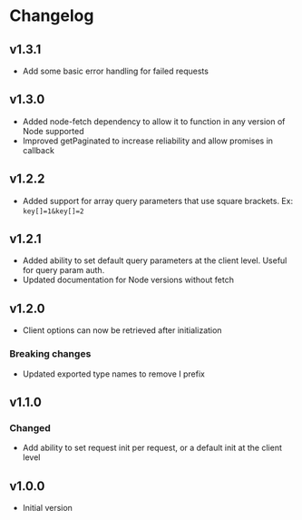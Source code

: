 # Changelog

## v1.3.1

- Add some basic error handling for failed requests

## v1.3.0

- Added node-fetch dependency to allow it to function in any version of Node supported
- Improved getPaginated to increase reliability and allow promises in callback

## v1.2.2

- Added support for array query parameters that use square brackets. Ex: `key[]=1&key[]=2`

## v1.2.1

- Added ability to set default query parameters at the client level. Useful for query param auth.
- Updated documentation for Node versions without fetch

## v1.2.0

- Client options can now be retrieved after initialization

### Breaking changes

- Updated exported type names to remove I prefix

## v1.1.0

### Changed

- Add ability to set request init per request, or a default init at the client level

## v1.0.0

- Initial version
